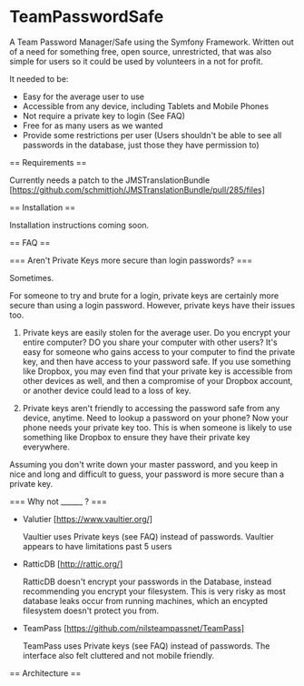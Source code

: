 TeamPasswordSafe
================

A Team Password Manager/Safe using the Symfony Framework. Written out of a need
for something free, open source, unrestricted, that was also simple for users
so it could be used by volunteers in a not for profit.

It needed to be:
 * Easy for the average user to use
 * Accessible from any device, including Tablets and Mobile Phones
 * Not require a private key to login (See FAQ)
 * Free for as many users as we wanted
 * Provide some restrictions per user (Users shouldn't be able to see all
   passwords in the database, just those they have permission to)

== Requirements ==

Currently needs a patch to the JMSTranslationBundle
[https://github.com/schmittjoh/JMSTranslationBundle/pull/285/files]

== Installation ==

Installation instructions coming soon.

== FAQ ==

=== Aren't Private Keys more secure than login passwords? ===

Sometimes.

For someone to try and brute for a login, private keys are certainly more
secure than using a login password. However, private keys have their issues
too.

 1. Private keys are easily stolen for the average user. Do you encrypt your
    entire computer? DO you share your computer with other users? It's easy for
    someone who gains access to your computer to find the private key, and then
    have access to your password safe. If you use something like Dropbox, you
    may even find that your private key is accessible from other devices as
    well, and then a compromise of your Dropbox account, or another device
    could lead to a loss of key.

 2. Private keys aren't friendly to accessing the password safe from any
    device, anytime. Need to lookup a password on your phone? Now your phone
    needs your private key too. This is when someone is likely to use something
    like Dropbox to ensure they have their private key everywhere.

Assuming you don't write down your master password, and you keep in nice and
long and difficult to guess, your password is more secure than a private key.

=== Why not ______ ? ===

 * Valutier [https://www.vaultier.org/]

   Vaultier uses Private keys (see FAQ) instead of passwords. Vaultier appears
   to have limitations past 5 users

 * RatticDB [http://rattic.org/]

   RatticDB doesn't encrypt your passwords in the Database, instead recommending
   you encrypt your filesystem. This is very risky as most database leaks occur
   from running machines, which an encypted filesystem doesn't protect you from.
 * TeamPass [https://github.com/nilsteampassnet/TeamPass]

   TeamPass uses Private keys (see FAQ) instead of passwords. The interface
   also felt cluttered and not mobile friendly.

== Architecture ==
